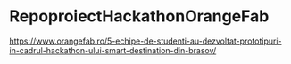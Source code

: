 ﻿# RepoproiectHackathonOrangeFab
https://www.orangefab.ro/5-echipe-de-studenti-au-dezvoltat-prototipuri-in-cadrul-hackathon-ului-smart-destination-din-brasov/
